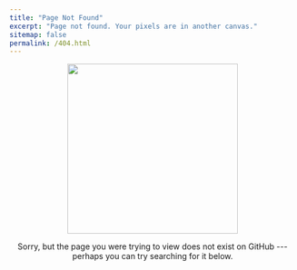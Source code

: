 ```yaml
---
title: "Page Not Found"
excerpt: "Page not found. Your pixels are in another canvas."
sitemap: false
permalink: /404.html
---
```



<div align="center">
<img src="https://octodex.github.com/images/deckfailcat.png" width="300">
<p>Sorry, but the page you were trying to view does not exist on GitHub --- perhaps you can try searching for it below.</p>
</div>

<script>
  var GOOG_FIXURL_LANG = 'en';
  var GOOG_FIXURL_SITE = '{{ site.url }}'
</script>
<script src="https://linkhelp.clients.google.com/tbproxy/lh/wm/fixurl.js">
</script>
